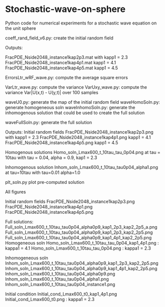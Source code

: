 # Stochastic-wave-on-sphere
Python code for numerical experiments for a stochastic wave equation on the unit sphere

coeff_rand_field_v6.py: create the initial random field

Outputs:

FracPDE_Nside2048_instance1kap2p3.mat  with kapp1 = 2.3
FracPDE_Nside2048_instance1kap4p1.mat       kapp1 = 4.1
FracPDE_Nside2048_instance1kap4p5.mat       kapp1 = 4.5

ErrorsLtr_wRF_wave.py: compute the average square errors

VarLtr_wave.py: compute the variance 
VarUxy_wave.py: compute the variance Var|U(x,t) - U(y,t)| over 100 samples

waveU0.py: generate the map of the initial random field
waveHomoSoln.py: generate homogeneous soln
waveInhomoSoln.py: generate the inhomogenous solution that could be used to create the full solution

waveFullSoln.py: generate the full solution

Outputs:
Initial random fields
FracPDE_Nside2048_instance1kap2p3.png  with kapp1 = 2.3
FracPDE_Nside2048_instance1kap4p1.png       kapp1 = 4.1
FracPDE_Nside2048_instance1kap4p5.png       kapp1 = 4.5

Homogenous solutions
Homo_soln_Lmax600_t_10tau_tau_0p04.png     at tau = 10tau with tau = 0.04, alpha = 0.9, kap1 = 2.3

Inhomogenous solution
  Inhom_soln_Lmax600_t_10tau_tau0p04_alpha1.png  at tau=10tau with tau=0.01 alpha=1.0

plt_soln.py
  plot pre-computed solution

All figures

Initial random fields
FracPDE_Nside2048_instance1kap2p3.png
FracPDE_Nside2048_instance1kap4p1.png
FracPDE_Nside2048_instance1kap4p5.png

Full solutions:
Full_soln_Lmax600_t_10tau_tau0p04_alpha0p9_kap1_2p3_kap2_2p5_a.png
Full_soln_Lmax600_t_10tau_tau0p04_alpha0p9_kap1_2p3_kap2_2p5.png
Full_soln_Lmax600_t_10tau_tau0p04_alpha0p9_kap1_4p1_kap2_2p5.png
Homogeneous soln
Homo_soln_Lmax600_t_10tau_tau_0p04_kap1_4p1.png : kappa1 = 4.1
Homo_soln_Lmax600_t_10tau_tau_0p04.png  : kappa1 = 2.3

Inhomogeneous soln
Inhom_soln_Lmax600_t_10tau_tau0p04_alpha0p9_kap1_2p3_kap2_2p5.png
Inhom_soln_Lmax600_t_10tau_tau0p04_alpha0p9_kap1_4p1_kap2_2p5.png
Inhom_soln_Lmax600_t_10tau_tau0p04_alpha0p9.png
Inhom_soln_Lmax600_t_10tau_tau0p04_alpha1.png
Inhom_soln_Lmax600_t_10tau_tau0p04_instance1.png

Initial condition
Initial_cond_Lmax600_t0_kap1_4p1.png
Initial_cond_Lmax600_t0.png  : kappa1 = 2.3
